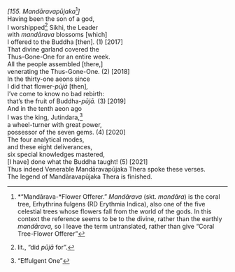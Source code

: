*\[155. Mandāravapūjaka*[^1]*\]*  
Having been the son of a god,  
I worshipped[^2] Sikhi, the Leader  
with *mandārava* blossoms \[which\]  
I offered to the Buddha \[then\]. (1) \[2017\]  
That divine garland covered the  
Thus-Gone-One for an entire week.  
All the people assembled \[there,\]  
venerating the Thus-Gone-One. (2) \[2018\]  
In the thirty-one aeons since  
I did that flower-*pūjā* \[then\]*,*  
I’ve come to know no bad rebirth:  
that’s the fruit of Buddha-*pūjā.* (3) \[2019\]  
And in the tenth aeon ago  
I was the king, Jutindara,[^3]  
a wheel-turner with great power,  
possessor of the seven gems. (4) \[2020\]  
The four analytical modes,  
and these eight deliverances,  
six special knowledges mastered,  
\[I have\] done what the Buddha taught! (5) \[2021\]  
Thus indeed Venerable Mandāravapūjaka Thera spoke these verses.  
The legend of Mandāravapūjaka Thera is finished.  
[^1]: *“Mandārava-*Flower Offerer.” *Mandārava* (skt. *mandāra*) is the
    coral tree, Erhythrina fulgens (RD Erythmia Indica), also one of the
    five celestial trees whose flowers fall from the world of the gods.
    In this context the reference seems to be to the divine, rather than
    the earthly *mandārava,* so I leave the term untranslated, rather
    than give “Coral Tree-Flower Offerer”  
[^2]: lit., “did *pūjā* for”.  
[^3]: “Effulgent One”
